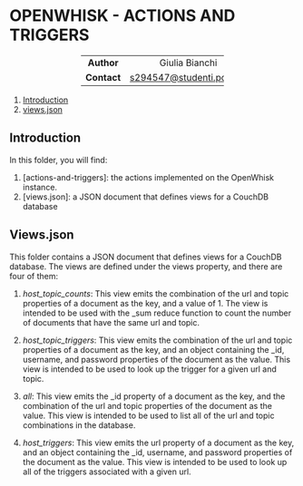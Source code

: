 # OPENWHISK - ACTIONS AND TRIGGERS

<div style="margin-left: auto;
            margin-right: auto;
            width: 50%">

|||
|:--:|:--:|
| **Author** | Giulia Bianchi|
| **Contact** | s294547@studenti.polito.it |
</div>

1. [Introduction](#introduction)
2. [views.json](#views.json)


## Introduction


In this folder, you will find:
1. [actions-and-triggers]: the actions implemented on the OpenWhisk instance.
2. [views.json]: a JSON document that defines views for a CouchDB database

## Views.json

This folder contains a JSON document that defines views for a CouchDB database. The views are defined under the views property, and there are four of them:

1. *host_topic_counts*: This view emits the combination of the url and topic properties of a document as the key, and a value of 1. The view is intended to be used with the _sum reduce function to count the number of documents that have the same url and topic.

2. *host_topic_triggers*: This view emits the combination of the url and topic properties of a document as the key, and an object containing the _id, username, and password properties of the document as the value. This view is intended to be used to look up the trigger for a given url and topic.

3. *all*: This view emits the _id property of a document as the key, and the combination of the url and topic properties of the document as the value. This view is intended to be used to list all of the url and topic combinations in the database.

4. *host_triggers*: This view emits the url property of a document as the key, and an object containing the _id, username, and password properties of the document as the value. This view is intended to be used to look up all of the triggers associated with a given url.